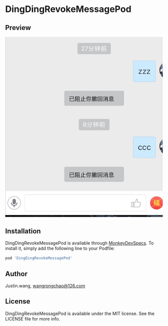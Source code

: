 # DingDingRevokeMessagePod

## Preview
<img src="https://github.com/WJustin/DingDingRevokeMessagePod/blob/master/snaptshop.png"/>

## Installation

DingDingRevokeMessagePod is available through [MonkeyDevSpecs](https://github.com/AloneMonkey/MonkeyDevSpecs.git). To install
it, simply add the following line to your Podfile:

```ruby
pod 'DingDingRevokeMessagePod'
```

## Author

Justin.wang, wangrongchao@126.com

## License

DingDingRevokeMessagePod is available under the MIT license. See the LICENSE file for more info.
